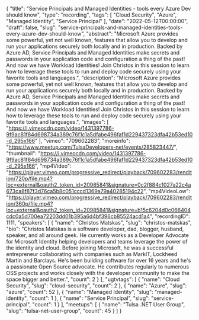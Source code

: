 {
  "title": "Service Principals and Managed Identities - tools every Azure Dev should know",
  "type": "recording",
  "tags": [
    "Cloud Security",
    "Azure",
    "Managed Identity",
    "Service Principal"
  ],
  "date": "2022-05-12T00:00:00",
  "draft": false,
  "slug": "service-principals-and-managed-identities-tools-every-azure-dev-should-know",
  "abstract": "Microsoft Azure provides some powerful, yet not well known, features that allow you to develop and run your applications securely both locally and in production. Backed by Azure AD, Service Principals and Managed Identities make secrets and passwords in your application code and configuration a thing of the past! And now we have Workload Identities! Join Christos in this session to learn how to leverage these tools to run and deploy code securely using your favorite tools and languages.",
  "description": "Microsoft Azure provides some powerful, yet not well known, features that allow you to develop and run your applications securely both locally and in production. Backed by Azure AD, Service Principals and Managed Identities make secrets and passwords in your application code and configuration a thing of the past! And now we have Workload Identities! Join Christos in this session to learn how to leverage these tools to run and deploy code securely using your favorite tools and languages.",
  "images": [
    "https://i.vimeocdn.com/video/1431397786-9f9ac81f84d698734a389c76f1c1a5dfabe496faf1d229437323dfa42b53ed10-d_295x166"
  ],
  "vimeo": "709602283",
  "moreinfo": "https://www.meetup.com/TulsaDevelopers-net/events/285823447/",
  "thumbnail": "https://i.vimeocdn.com/video/1431397786-9f9ac81f84d698734a389c76f1c1a5dfabe496faf1d229437323dfa42b53ed10-d_295x166",
  "mp4Video": "https://player.vimeo.com/progressive_redirect/playback/709602283/rendition/720p/file.mp4?loc=external&oauth2_token_id=20985841&signature=0c2f884c1027a22c4a673ca8f87f3d76ca5b8c051cccd1369a79a40285194c22",
  "mp4VideoLow": "https://player.vimeo.com/progressive_redirect/playback/709602283/rendition/360p/file.mp4?loc=external&oauth2_token_id=20985841&signature=b15c6204d0c066404cdc0a5d700ea72203dd01b395a6d4bf396cb85524acd1a4",
  "recordingID": 1111,
  "speakers": [
    {
      "name": "Christos Matskas",
      "slug": "christos-matskas",
      "bio": "Christos Matskas is a software developer, dad, blogger, husband, speaker, and all around geek. He currently works as a Developer Advocate for Microsoft Identity helping developers and teams leverage the power of the identity and cloud. Before joining Microsoft, he was a successful entrepreneur collaborating with companies such as MarkIT, Lockheed Martin and Barclays. He's been building software for over 16 years and he's a passionate Open Source advocate. He contributes regularly to numerous OSS projects and works closely with the developer community to make the space bigger and better.",
      "count": 2
    }
  ],
  "ugtvtags": [
    {
      "name": "Cloud Security",
      "slug": "cloud-security",
      "count": 2
    },
    {
      "name": "Azure",
      "slug": "azure",
      "count": 52
    },
    {
      "name": "Managed Identity",
      "slug": "managed-identity",
      "count": 1
    },
    {
      "name": "Service Principal",
      "slug": "service-principal",
      "count": 1
    }
  ],
  "meetups": [
    {
      "name": "Tulsa .NET User Group",
      "slug": "tulsa-net-user-group",
      "count": 45
    }
  ]
}
